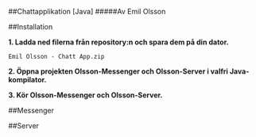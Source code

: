 ##Chattapplikation [Java]
#####Av Emil Olsson

##Installation

**1. Ladda ned filerna från repository:n och spara dem på din dator.**

```
Emil Olsson - Chatt App.zip
```

**2. Öppna projekten Olsson-Messenger och Olsson-Server i valfri Java-kompilator.**

**3. Kör Olsson-Messenger och Olsson-Server.**

##Messenger


##Server
